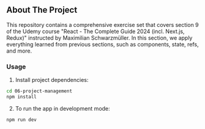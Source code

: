 ## About The Project

This repository contains a comprehensive exercise set that covers section 9 of the Udemy course "React - The Complete Guide 2024 (incl. Next.js, Redux)" instructed by Maximilian Schwarzmüller. In this section, we apply everything learned from previous sections, such as components, state, refs, and more.

### Usage

1. Install project dependencies:

```sh
cd 06-project-management
npm install
```

2. To run the app in development mode:

```sh
npm run dev
```
